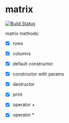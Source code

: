 # matrix
[![Build Status](https://travis-ci.org/Imabigcookie/matrix.svg?branch=master)](https://travis-ci.org/Imabigcookie/matrix)

matrix methods:
- [x] rows
- [x] columns
- [x] default constructor
- [x] constructor with params
- [x] destructor
- [x] print
- [x] operator +
- [x] operator *

